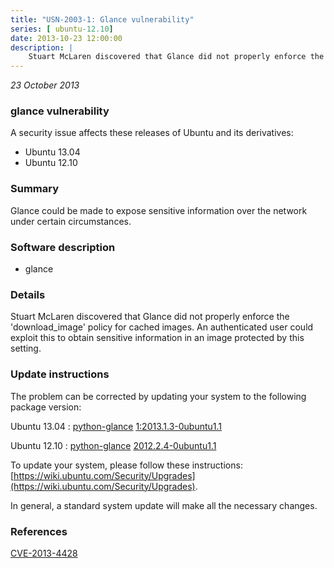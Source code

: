 ```yaml
---
title: "USN-2003-1: Glance vulnerability"
series: [ ubuntu-12.10]
date: 2013-10-23 12:00:00
description: |
    Stuart McLaren discovered that Glance did not properly enforce the &#39;download_image&#39; policy for cached images. An authenticated user could exploit this to obtain sensitive information in an image protected by this setting. 
--- 
```

 
 

*23 October 2013*

### glance vulnerability

A security issue affects these releases of Ubuntu and its derivatives:

* Ubuntu 13.04
* Ubuntu 12.10

### Summary

Glance could be made to expose sensitive information over the network under certain circumstances.

### Software description

* glance 

### Details

Stuart McLaren discovered that Glance did not properly enforce the &#39;download_image&#39; policy for cached images. An authenticated user could exploit this to obtain sensitive information in an image protected by this setting. 

### Update instructions

The problem can be corrected by updating your system to the following package version:

Ubuntu 13.04
 : [python-glance](https://launchpad.net/ubuntu/+source/glance) <span> [1:2013.1.3-0ubuntu1.1](https://launchpad.net/ubuntu/+source/glance/1:2013.1.3-0ubuntu1.1) </span> 

Ubuntu 12.10
 : [python-glance](https://launchpad.net/ubuntu/+source/glance) <span> [2012.2.4-0ubuntu1.1](https://launchpad.net/ubuntu/+source/glance/2012.2.4-0ubuntu1.1) </span> 

To update your system, please follow these instructions: [https://wiki.ubuntu.com/Security/Upgrades](https://wiki.ubuntu.com/Security/Upgrades).

In general, a standard system update will make all the necessary changes. 

### References

 
 [CVE-2013-4428](http://people.ubuntu.com/~ubuntu-security/cve/CVE-2013-4428)
 

